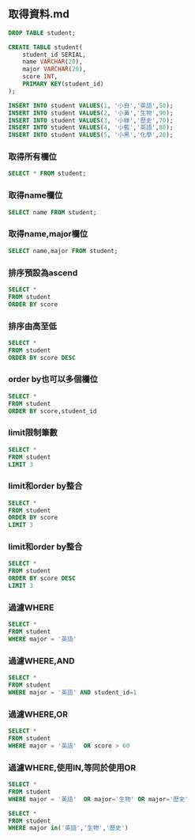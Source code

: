 ## 取得資料.md

```sql
DROP TABLE student;

CREATE TABLE student(
	student_id SERIAL,
	name VARCHAR(20),
	major VARCHAR(20),
	score INT,
	PRIMARY KEY(student_id)
);

INSERT INTO student VALUES(1, '小白','英語',50);
INSERT INTO student VALUES(2, '小黃','生物',90);
INSERT INTO student VALUES(3, '小綠','歷史',70);
INSERT INTO student VALUES(4, '小藍','英語',80);
INSERT INTO student VALUES(5, '小黑','化學',20);
```

### 取得所有欄位

```sql
SELECT * FROM student;
```

### 取得name欄位

```sql
SELECT name FROM student;
```

### 取得name,major欄位

```sql
SELECT name,major FROM student;
```

### 排序預設為ascend

```sql
SELECT *
FROM student
ORDER BY score
```

### 排序由高至低

```sql
SELECT *
FROM student
ORDER BY score DESC
```


### order by也可以多個欄位

```sql
SELECT *
FROM student
ORDER BY score,student_id
```

### limit限制筆數

```sql
SELECT *
FROM student
LIMIT 3
```

### limit和order by整合

```sql
SELECT *
FROM student
ORDER BY score
LIMIT 3
```

### limit和order by整合

```sql
SELECT *
FROM student
ORDER BY score DESC
LIMIT 3
```

### 過濾WHERE

```sql
SELECT *
FROM student
WHERE major = '英語'
```

### 過濾WHERE,AND

```sql
SELECT *
FROM student
WHERE major = '英語' AND student_id=1
```

### 過濾WHERE,OR

```sql
SELECT *
FROM student
WHERE major = '英語'  OR score > 60
```

### 過濾WHERE,使用IN,等同於使用OR

```sql
SELECT *
FROM student
WHERE major = '英語'  OR major='生物' OR major='歷史'
```

```sql
SELECT *
FROM student
WHERE major in('英語','生物','歷史')
```
